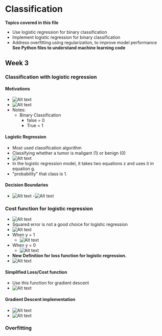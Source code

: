 # Classification

**Topics covered in this file**
- Use logistic regression for binary classification
- Implement logistic regression for binary classification
- Address overfitting using regularization, to improve model performance
**See Python files to understand machine learning code**

## Week 3

### Classification with logistic regression

#### Motivations

- ![Alt text](image.png)
- ![Alt text](image-1.png)
- Notes:
    - Binary Classification
        - false = 0
        - True = 1

#### Logistic Regression
- Most used classification algorithm
- Classifying whether a tumor is maligant (1) or benign (0)
- ![Alt text](image-2.png)
- In the logistic regression model, it takes two equations z and uses it in equation g.
- "probability" that class is 1.
#### Decision Boundaries
- ![Alt text](image-4.png)
-![Alt text](image-3.png)
### Cost function for logistic regression
- ![Alt text](image-5.png)
- Squared error is not a good choice for logistic regression
- ![Alt text](image-6.png)
- When y = 1
    - ![Alt text](image-7.png)
- When y = 0
    - ![Alt text](image-8.png)
- **New Definition for loss function for logistic regression.**
- ![Alt text](image-9.png)
#### Simplified Loss/Cost function
- Use this function for gradient descent
- ![Alt text](image-11.png)
#### Gradient Descent implementation
- ![Alt text](image-12.png)
- ![Alt text](image-13.png)
### Overfitting